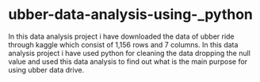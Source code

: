 # ubber-data-analysis-using-_python
In this data analysis project i have downloaded the data of ubber ride through kaggle which consist of  1,156 rows and 7 columns. In this data analysis project i have used python for cleaning the data dropping the null value and used this data analysis to find out  what is the main purpose for using ubber data drive.
